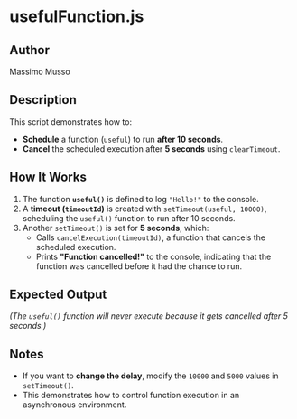 # usefulFunction.js

## Author
Massimo Musso

## Description
This script demonstrates how to:
- **Schedule** a function (`useful`) to run **after 10 seconds**.
- **Cancel** the scheduled execution after **5 seconds** using `clearTimeout`.

## How It Works
1. The function **`useful()`** is defined to log `"Hello!"` to the console.
2. A **timeout (`timeoutId`)** is created with `setTimeout(useful, 10000)`, scheduling the `useful()` function to run after 10 seconds.
3. Another `setTimeout()` is set for **5 seconds**, which:
   - Calls `cancelExecution(timeoutId)`, a function that cancels the scheduled execution.
   - Prints **"Function cancelled!"** to the console, indicating that the function was cancelled before it had the chance to run.

## Expected Output

*(The `useful()` function will never execute because it gets cancelled after 5 seconds.)*

## Notes
- If you want to **change the delay**, modify the `10000` and `5000` values in `setTimeout()`.
- This demonstrates how to control function execution in an asynchronous environment.
